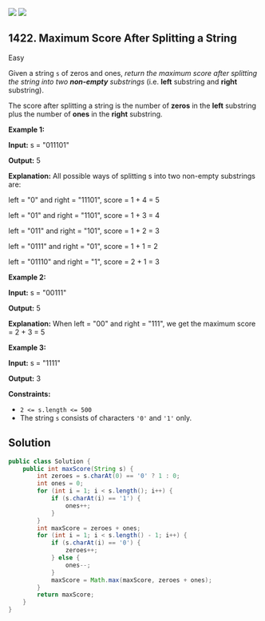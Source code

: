 [![](https://img.shields.io/github/stars/javadev/LeetCode-in-Java?label=Stars&style=flat-square)](https://github.com/javadev/LeetCode-in-Java)
[![](https://img.shields.io/github/forks/javadev/LeetCode-in-Java?label=Fork%20me%20on%20GitHub%20&style=flat-square)](https://github.com/javadev/LeetCode-in-Java/fork)

## 1422\. Maximum Score After Splitting a String

Easy

Given a string `s` of zeros and ones, _return the maximum score after splitting the string into two **non-empty** substrings_ (i.e. **left** substring and **right** substring).

The score after splitting a string is the number of **zeros** in the **left** substring plus the number of **ones** in the **right** substring.

**Example 1:**

**Input:** s = "011101"

**Output:** 5

**Explanation:** All possible ways of splitting s into two non-empty substrings are: 

left = "0" and right = "11101", score = 1 + 4 = 5 

left = "01" and right = "1101", score = 1 + 3 = 4 

left = "011" and right = "101", score = 1 + 2 = 3 

left = "0111" and right = "01", score = 1 + 1 = 2 

left = "01110" and right = "1", score = 2 + 1 = 3

**Example 2:**

**Input:** s = "00111"

**Output:** 5

**Explanation:** When left = "00" and right = "111", we get the maximum score = 2 + 3 = 5

**Example 3:**

**Input:** s = "1111"

**Output:** 3

**Constraints:**

*   `2 <= s.length <= 500`
*   The string `s` consists of characters `'0'` and `'1'` only.

## Solution

```java
public class Solution {
    public int maxScore(String s) {
        int zeroes = s.charAt(0) == '0' ? 1 : 0;
        int ones = 0;
        for (int i = 1; i < s.length(); i++) {
            if (s.charAt(i) == '1') {
                ones++;
            }
        }
        int maxScore = zeroes + ones;
        for (int i = 1; i < s.length() - 1; i++) {
            if (s.charAt(i) == '0') {
                zeroes++;
            } else {
                ones--;
            }
            maxScore = Math.max(maxScore, zeroes + ones);
        }
        return maxScore;
    }
}
```